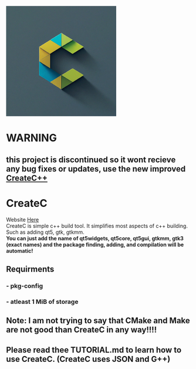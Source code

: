 <img src="/icons/Icon.jpeg" alt="ICON" width=300/>

# WARNING
## this project is discontinued so it wont recieve any bug fixes or updates, use the new improved <a href="https://github.com/devpython88/CreateCPP">CreateC++</a>

# CreateC
Website <a href="devpython88.github.io">Here</a> <br>
CreateC is simple c++ build tool. It simplifies most aspects of c++ building. Such as adding qt5, gtk, gtkmm.
<br>
<b>You can just add the name of qt5widgets, qt5core, qt5gui, gtkmm, gtk3 (exact names) and the package finding, adding, and compilation will be automatic!</b>

## Requirments
### - pkg-config
### - atleast 1 MiB of storage

## Note: I am not trying to say that CMake and Make are not good than CreateC in any way!!!!
## Please read thee TUTORIAL.md to learn how to use CreateC. (CreateC uses JSON and G++)
